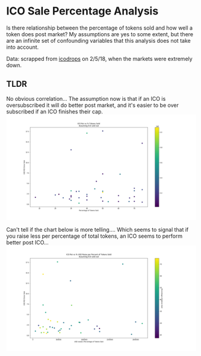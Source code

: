 # ICO Sale Percentage Analysis

Is there relationship between the percentage of tokens sold and how well a token does post market? My assumptions are yes to some extent, but there are an infinite set of confounding variables that this analysis does not take into account.


Data: scrapped from [icodrops](https://icodrops.com) on 2/5/18, when the markets were extremely down.

## TLDR
No obvious correlation...
The assumption now is that if an ICO is oversubscribed it will do better post market, and it's easier to be over subscribed if an ICO finishes their cap.
![ICO ROI vs Percentage of Tokens Sold](imgs/ico_roi_vs_tokens_sold.png)

Can't tell if the chart below is more telling.... Which seems to signal that if you raise less per percentage of total tokens, an ICO seems to perform better post ICO...
![ICO ROI vs USD Raise per Percent of Tokens Sold](imgs/ico_roi_vs_USD_raised_per_percent_sold.png)
